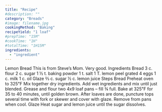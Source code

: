 ```yaml
---
title: "Recipe"
#description: ""
category: "Breads"
#image: filename.jpg
cookingMethod: "Baking"
recipeYield: "1 loaf"
#prepTime: "15M"
#cookTime: "1H"
#totalTime: "1H15M"
ingredients:
  - "ingredient"
---
```


Lemon Bread
This is from Steve’s Mom. Very good.
Ingredients
Bread
3 c. flour
2 c. sugar
1 ½ t. baking powder
1 t. salt
1 T. lemon peel grated
4 eggs
1 c. milk
1 c. oil
Glaze
⅔ c. sugar
½ c. lemon juice
Steps
Bread
Preheat oven to 325℉
Mix together dry ingredients.
Add wet ingredients and mix until just blended.
Grease and flour two 4x9 loaf pans – fill ¾ full.
Bake at 325℉ for 35 to 40 minutes, until golden brown.
After loaves are done, puncture tops several time with fork or skewer and cover with glaze.
Remove from pans when cool.
Glaze
Heat sugar and lemon juice until the sugar dissolves.
